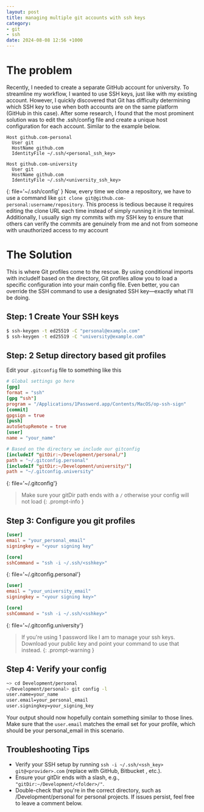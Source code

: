 ```yaml
---
layout: post
title: managing multiple git accounts with ssh keys
category:
- git
- ssh
date: 2024-08-08 12:56 +1000
---
```

# The problem 
Recently, I needed to create a separate GitHub account for university. To streamline my workflow, I wanted to use SSH 
keys, just like with my existing account. However, I quickly discovered that Git has difficulty determining which SSH 
key to use when both accounts are on the same platform (GitHub in this case). After some research, I found that the most 
prominent solution was to edit the .ssh/config file and create a unique host configuration for each account. Similar to
the example below.
```text
Host github.com-personal
  User git
  HostName github.com
  IdentityFile ~/.ssh/<personal_ssh_key>

Host github.com-university
  User git
  HostName github.com
  IdentityFile ~/.ssh/<university_ssh_key>
```
{: file='~/.ssh/config' }
Now, every time we clone a repository, we have to use a command like `git clone git@github.com-personal:username/repository`. 
This process is tedious because it requires editing the clone URL each time instead of simply running it in the terminal. 
Additionally, I usually sign my commits with my SSH key to ensure that others can verify the commits are genuinely from 
me and not from someone with unauthorized access to my account

# The Solution
This is where Git profiles come to the rescue. By using conditional imports with includeIf based on the directory, Git 
profiles allow you to load a specific configuration into your main config file. Even better, you can override the SSH 
command to use a designated SSH key—exactly what I’ll be doing.

## Step: 1 Create Your SSH keys
```bash
$ ssh-keygen -t ed25519 -C "personal@example.com"
$ ssh-keygen -t ed25519 -C "university@example.com"
```

## Step: 2 Setup directory based git profiles
Edit your `.gitconfig` file to something like this
```toml
# Global settings go here
[gpg]
format = "ssh"
[gpg "ssh"]
program = "/Applications/1Password.app/Contents/MacOS/op-ssh-sign"
[commit]
gpgsign = true
[push]
autoSetupRemote = true
[user]
name = "your_name"

# Based on the directory we include our gitconfig
[includeIf "gitDir:~/Development/personal/"]
path = "~/.gitconfig.personal"
[includeIf "gitDir:~/Development/university/"]
path = "~/.gitconfig.university"
```
{: file='~/.gitconfig'}
> Make sure your gitDir path ends with a `/` otherwise your config will not load 
{: .prompt-info }

## Step 3: Configure you git profiles
```toml
[user]
email = "your_personal_email"
signingkey = "<your signing key"

[core]
sshCommand = "ssh -i ~/.ssh/<sshkey>"
```
{: file='~/.gitconfig.personal'}
```toml
[user]
email = "your_university_email"
signingkey = "<your signing key>"

[core]
sshCommand = "ssh -i ~/.ssh/<sshkey>"
```
{: file='~/.gitconfig.university'}
> If you're using 1 password like I am to manage your ssh keys. Download your public key and point your command to use that instead.
{: .prompt-warning }

## Step 4: Verify your config
```bash
~> cd Development/personal
~/Development/personal> git config -l
user.name=your_name
user.email=your_personal_email
user.signingkey=your_signing_key
```
Your output should now hopefully contain something similar to those lines. Make sure that the `user.email` matches
the email set for your profile, which should be your personal_email in this scenario.

## Troubleshooting Tips
- Verify your SSH setup by running `ssh -i ~/.ssh/<ssh_key> git@<provider>.com` (replace <provider> with GitHub, Bitbucket , etc.).
- Ensure your gitDir ends with a slash, e.g., `"gitDir:~/Development/<folder>/"`.
- Double-check that you're in the correct directory, such as /Development/personal for personal projects.
If issues persist, feel free to leave a comment below.
